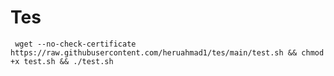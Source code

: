 # Tes

<pre><code> wget --no-check-certificate https://raw.githubusercontent.com/heruahmad1/tes/main/test.sh && chmod +x test.sh && ./test.sh </code></pre>
